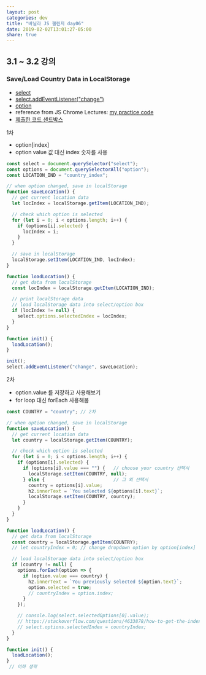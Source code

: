 ```yaml
---
layout: post
categories: dev
title: "바닐라 JS 챌린지 day06"
date: 2019-02-02T13:01:27-05:00
share: true
---
```


## 3.1 ~ 3.2 강의

### Save/Load Country Data in LocalStorage

- [select](https://developer.mozilla.org/ko/docs/Web/HTML/Element/select)
- [select.addEventListener("change")](https://developer.mozilla.org/ko/docs/Web/API/HTMLElement/change_event)
- [option](https://developer.mozilla.org/en-US/docs/Web/API/HTMLOptionElement)
- reference from JS Chrome Lectures: [my practice code](https://github.com/sosunnyproject/fullstack-study/blob/master/1.JavascriptChromeApp/greeting.js)
- [제출한 코드 샌드박스](https://codesandbox.io/s/day-six-blueprint-1nwd0)

1차
- option[index]
- option value 값 대신 index 숫자를 사용

```js
const select = document.querySelector("select");
const options = document.querySelectorAll("option");
const LOCATION_IND = "country_index";

// when option changed, save in localStorage
function saveLocation() {
  // get current location data
  let locIndex = localStorage.getItem(LOCATION_IND);

  // check which option is selected
  for (let i = 0; i < options.length; i++) {
    if (options[i].selected) {
      locIndex = i;
    }
  }

  // save in localStorage
  localStorage.setItem(LOCATION_IND, locIndex);
}

function loadLocation() {
  // get data from localStorage
  const locIndex = localStorage.getItem(LOCATION_IND);

  // print localStorage data
  // load localStorage data into select/option box
  if (locIndex != null) {
    select.options.selectedIndex = locIndex;
  }
}

function init() {
  loadLocation();
}

init();
select.addEventListener("change", saveLocation);
```

2차
- option.value 를 저장하고 사용해보기
- for loop 대신 forEach 사용해봄

```js
const COUNTRY = "country"; // 2차

// when option changed, save in localStorage
function saveLocation() {
  // get current location data
  let country = localStorage.getItem(COUNTRY);

  // check which option is selected
  for (let i = 0; i < options.length; i++) {
    if (options[i].selected) {
      if (options[i].value === "") {   // choose your country 선택시
        localStorage.setItem(COUNTRY, null);
      } else {                         // 그 외 선택시
        country = options[i].value;
        h2.innerText = `You selected ${options[i].text}`;
        localStorage.setItem(COUNTRY, country);
      }
    }
  }
}

function loadLocation() {
  // get data from localStorage
  const country = localStorage.getItem(COUNTRY);
  // let countryIndex = 0; // change dropdown option by option[index]

  // load localStorage data into select/option box
  if (country != null) {
    options.forEach(option => {
      if (option.value === country) {
        h2.innerText = `You previously selected ${option.text}`;
        option.selected = true;
        // countryIndex = option.index;
      }
    });

    // console.log(select.selectedOptions[0].value);
    // https://stackoverflow.com/questions/4633878/how-to-get-the-index-of-value-in-drop-down-in-javascript
    // select.options.selectedIndex = countryIndex;
  }
}

function init() {
  loadLocation();
}
 // 이하 생략
```
